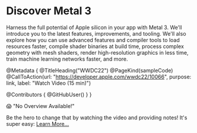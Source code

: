 # Discover Metal 3

Harness the full potential of Apple silicon in your app with Metal 3. We'll introduce you to the latest features, improvements, and tooling. We'll also explore how you can use advanced features and compiler tools to load resources faster, compile shader binaries at build time, process complex geometry with mesh shaders, render high-resolution graphics in less time, train machine learning networks faster, and more. 

@Metadata {
   @TitleHeading("WWDC22")
   @PageKind(sampleCode)
   @CallToAction(url: "https://developer.apple.com/wwdc22/10066", purpose: link, label: "Watch Video (15 min)")

   @Contributors {
      @GitHubUser(<replace this with your GitHub handle>)
   }
}

😱 "No Overview Available!"

Be the hero to change that by watching the video and providing notes! It's super easy:
 [Learn More…](https://wwdcnotes.com/documentation/wwdcnotes/contributing)
